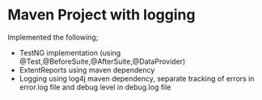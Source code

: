 # Maven Project with logging
Implemented the following;
- TestNG implementation (using @Test,@BeforeSuite,@AfterSuite,@DataProvider)
- ExtentReports using maven dependency 
- Logging using log4j maven dependency, separate tracking of errors in error.log file and debug level in debug.log file
